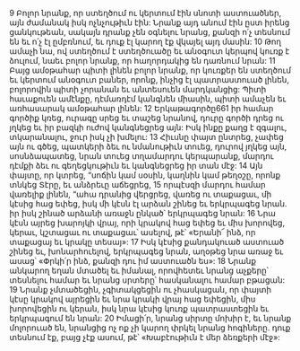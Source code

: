 9 Բոլոր նրանք, որ ստեղծում ու կերտում էին սնոտի աստուածներ,
այն ժամանակ իսկ ոչնչութիւն էին:
Նրանք այդ անում էին ըստ իրենց ցանկութեան,
սակայն դրանք չեն օգնելու նրանց,
քանզի ո՛չ տեսնում են եւ ո՛չ էլ ըմբռնում,
եւ դուք էլ կարող էք վկայել այդ մասին:
10 Թող ամաչի նա, ով ստեղծում է ստեղծուածը
եւ անօգուտ կերպով կուռք է ձուլում,
նաեւ բոլոր նրանք, որ հաղորդակից են դառնում նրան:
11 Բայց ամօթահար պիտի լինեն բոլոր նրանք, որ կուռքեր են ստեղծում
եւ կերտում անօգուտ բաներ,
որոնք, ինչից էլ պատրաստուած լինեն,
բոլորովին պիտի չորանան եւ անտեսուեն մարդկանցից:
Պիտի հաւաքուեն ամէնքը,
դէմառդէմ կանգնեն միասին,
պիտի ամաչեն եւ առհասարակ ամօթահար լինեն:
12 Երկաթագործը661 իր համար գործիք կռեց,
ուրագը սրեց եւ տաշեց նրանով,
դուրը գործի դրեց ու յղկեց
եւ իր բազկի ուժով կանգնեցրեց այն:
Իսկ ինքը քաղց է զգալու,
տկարանալու, ջուր իսկ չի խմելու:
13 Հիւսնը փայտ ընտրեց,
չափեց այն ու գծեց,
պատկերի ձեւ ու նմանութիւն տուեց,
դուրով յղկեց այն, սոսնձապատեց,
նրան տուեց տղամարդու կերպարանք,
մարդու դէմքի ձեւ ու գեղեցկութիւն
եւ կանգնեցրեց իր տան մէջ:
14 Այն փայտը, որ կտրեց,
“սոճին կամ սօսին,
կաղնին կամ թեղօշը,
որոնք տնկեց Տէրը,
եւ անձրեւը աճեցրեց,
15 որպէսզի մարդու համար վառելիք լինեն,
“ահա դրանից վերցրեց,
վառեց ու տաքացաւ,
մի կէսից հաց եփեց,
իսկ մի կէսն էլ արձան շինեց եւ երկրպագեց նրան.
իր իսկ շինած արձանի առաջն ընկած՝ երկրպագեց նրան:
16 Նրա կէսն այրեց խարոյկի վրայ,
որի կրակով հաց եփեց եւ միս խորովեց,
կերաւ, կշտացաւ ու տաքացաւ՝
ասելով, թէ՝ «Երանի՜ ինձ, որ տաքացայ եւ կրակը տեսայ»:
17 Իսկ կէսից քանդակուած աստուած շինեց
եւ, խոնարհուելով, երկրպագեց նրան,
աղօթեց նրա առաջ եւ ասաց՝
«Փրկի՛ր ինձ, քանզի դու իմ աստուածն ես»:
18 Նրանք անկարող եղան մտածել եւ իմանալ,
որովհետեւ նրանց աչքերը՝ տեսնելու համար
եւ նրանց սրտերը՝ հասկանալու համար բթացան:
19 Նրանք չմտածեցին,
չգիտակցեցին ու չհասկացան,
որ փայտի կէսը կրակով այրեցին
եւ նրա կրակի վրայ հաց եփեցին,
միս խորովեցին ու կերան,
իսկ նրա կէսից կուռք պատրաստեցին
եւ երկրպագում են նրան:
20 Իմացի՛ր, նրանց սիրտը մոխիր է,
եւ նրանք մոլորուած են,
նրանցից ոչ ոք չի կարող փրկել նրանց հոգիները.
դուք տեսնում էք, բայց չէք ասում, թէ՝ «Խաբէութիւն է մեր ձեռքերի մէջ»:
